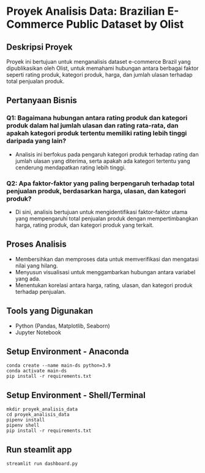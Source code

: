# Proyek Analisis Data: Brazilian E-Commerce Public Dataset by Olist

## Deskripsi Proyek

Proyek ini bertujuan untuk menganalisis dataset e-commerce Brazil yang dipublikasikan oleh Olist, untuk memahami hubungan antara berbagai faktor seperti rating produk, kategori produk, harga, dan jumlah ulasan terhadap total penjualan produk.

## Pertanyaan Bisnis

### Q1: Bagaimana hubungan antara rating produk dan kategori produk dalam hal jumlah ulasan dan rating rata-rata, dan apakah kategori produk tertentu memiliki rating lebih tinggi daripada yang lain?
- Analisis ini berfokus pada pengaruh kategori produk terhadap rating dan jumlah ulasan yang diterima, serta apakah ada kategori tertentu yang cenderung mendapatkan rating lebih tinggi.

### Q2: Apa faktor-faktor yang paling berpengaruh terhadap total penjualan produk, berdasarkan harga, ulasan, dan kategori produk?
- Di sini, analisis bertujuan untuk mengidentifikasi faktor-faktor utama yang mempengaruhi total penjualan produk dengan mempertimbangkan harga, rating produk, dan kategori produk yang terkait.

## Proses Analisis
- Membersihkan dan memproses data untuk memverifikasi dan mengatasi nilai yang hilang.
- Menyusun visualisasi untuk menggambarkan hubungan antara variabel yang ada.
- Menentukan korelasi antara harga, rating, ulasan, dan kategori produk terhadap penjualan.

## Tools yang Digunakan
- Python (Pandas, Matplotlib, Seaborn)
- Jupyter Notebook


## Setup Environment - Anaconda
```
conda create --name main-ds python=3.9
conda activate main-ds
pip install -r requirements.txt
```

## Setup Environment - Shell/Terminal
```
mkdir proyek_analisis_data
cd proyek_analisis_data
pipenv install
pipenv shell
pip install -r requirements.txt
```

## Run steamlit app
```
streamlit run dashboard.py
```